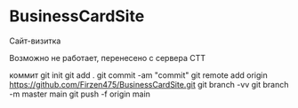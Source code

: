# BusinessCardSite
Сайт-визитка

Возможно не работает, перенесено с сервера CTT

коммит
git init
git add .
git commit -am "commit"
git remote add origin https://github.com/Firzen475/BusinessCardSite.git
git branch -vv
git branch -m master main
git push -f origin main
